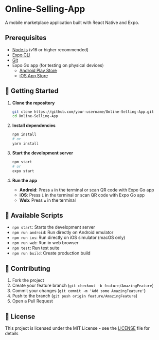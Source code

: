 # Online-Selling-App

A mobile marketplace application built with React Native and Expo.

## Prerequisites

- [Node.js](https://nodejs.org/) (v16 or higher recommended)
- [Expo CLI](https://docs.expo.dev/get-started/installation/)
- [Git](https://git-scm.com/)
- Expo Go app (for testing on physical devices)
  - [Android Play Store](https://play.google.com/store/apps/details?id=host.exp.exponent)
  - [iOS App Store](https://apps.apple.com/app/expo-go/id982107779)

## 🚀 Getting Started

1. **Clone the repository**
   ```bash
   git clone https://github.com/your-username/Online-Selling-App.git
   cd Online-Selling-App
   ```

2. **Install dependencies**
   ```bash
   npm install
   # or
   yarn install
   ```

3. **Start the development server**
   ```bash
   npm start
   # or
   expo start
   ```

4. **Run the app**
   - **Android**: Press `a` in the terminal or scan QR code with Expo Go app
   - **iOS**: Press `i` in the terminal or scan QR code with Expo Go app
   - **Web**: Press `w` in the terminal

## 📱 Available Scripts

- `npm start`: Starts the development server
- `npm run android`: Run directly on Android emulator
- `npm run ios`: Run directly on iOS simulator (macOS only)
- `npm run web`: Run in web browser
- `npm test`: Run test suite
- `npm run build`: Create production build

## 🤝 Contributing
1. Fork the project
2. Create your feature branch (`git checkout -b feature/AmazingFeature`)
3. Commit your changes (`git commit -m 'Add some AmazingFeature'`)
4. Push to the branch (`git push origin feature/AmazingFeature`)
5. Open a Pull Request

## 📄 License
This project is licensed under the MIT License - see the [LICENSE](LICENSE) file for details
